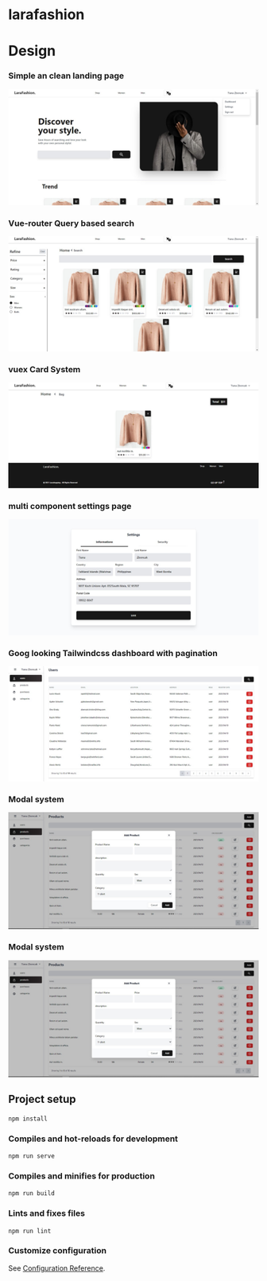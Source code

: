 # larafashion

# Design

### Simple an clean landing page

![Landing page](./public/LandingPage.jpg)

### Vue-router Query based search

![search page](./public/search.jpg)

### vuex Card System

![Card page](./public/bag.jpg)

### multi component settings page

![settings page](./public/settings.jpg)

### Goog looking Tailwindcss dashboard with pagination

![dashboard page](./public/dashboard.jpg)

### Modal system

![products page](./public/card.jpg)

### Modal system

![products page](./public/card.jpg)

## Project setup

```
npm install
```

### Compiles and hot-reloads for development

```
npm run serve
```

### Compiles and minifies for production

```
npm run build
```

### Lints and fixes files

```
npm run lint
```

### Customize configuration

See [Configuration Reference](https://cli.vuejs.org/config/).
